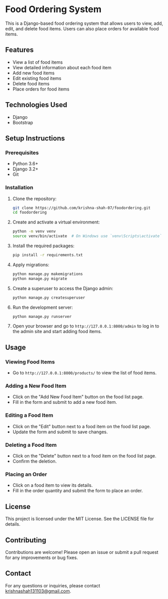 # Food Ordering System

This is a Django-based food ordering system that allows users to view, add, edit, and delete food items. Users can also place orders for available food items.

## Features

- View a list of food items
- View detailed information about each food item
- Add new food items
- Edit existing food items
- Delete food items
- Place orders for food items

## Technologies Used

- Django
- Bootstrap

## Setup Instructions

### Prerequisites

- Python 3.6+
- Django 3.2+
- Git

### Installation

1. Clone the repository:

    ```sh
    git clone https://github.com/krishna-shah-07/foodordering.git
    cd foodordering
    ```

2. Create and activate a virtual environment:

    ```sh
    python -m venv venv
    source venv/bin/activate  # On Windows use `venv\Scripts\activate`
    ```

3. Install the required packages:

    ```sh
    pip install -r requirements.txt
    ```

4. Apply migrations:

    ```sh
    python manage.py makemigrations
    python manage.py migrate
    ```

5. Create a superuser to access the Django admin:

    ```sh
    python manage.py createsuperuser
    ```

6. Run the development server:

    ```sh
    python manage.py runserver
    ```

7. Open your browser and go to `http://127.0.0.1:8000/admin` to log in to the admin site and start adding food items.

## Usage

### Viewing Food Items

- Go to `http://127.0.0.1:8000/products/` to view the list of food items.

### Adding a New Food Item

- Click on the "Add New Food Item" button on the food list page.
- Fill in the form and submit to add a new food item.

### Editing a Food Item

- Click on the "Edit" button next to a food item on the food list page.
- Update the form and submit to save changes.

### Deleting a Food Item

- Click on the "Delete" button next to a food item on the food list page.
- Confirm the deletion.

### Placing an Order

- Click on a food item to view its details.
- Fill in the order quantity and submit the form to place an order.

## License

This project is licensed under the MIT License. See the LICENSE file for details.

## Contributing

Contributions are welcome! Please open an issue or submit a pull request for any improvements or bug fixes.

## Contact

For any questions or inquiries, please contact [krishnashah131103@gmail.com](mailto:krishnashah131103@gmail.com).